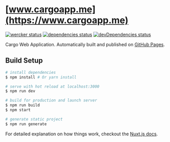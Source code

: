 # [www.cargoapp.me](https://www.cargoapp.me)

[![wercker status](https://app.wercker.com/status/dd5d072ed33865c9988498f2b2fe0c5f/s/master "wercker status")](https://app.wercker.com/project/byKey/dd5d072ed33865c9988498f2b2fe0c5f) [![dependencies status](https://david-dm.org/cargoappme/www.cargoapp.me/status.svg)](https://david-dm.org/cargoappme/www.cargoapp.me) [![devDependencies status](https://david-dm.org/cargoappme/www.cargoapp.me/dev-status.svg)](https://david-dm.org/cargoappme/www.cargoapp.me?type=dev)

Cargo Web Application. Automatically built and published on [GitHub Pages](https://github.com/cargoappme/www.cargoapp.me/tree/gh-pages).

## Build Setup

``` bash
# install dependencies
$ npm install # Or yarn install

# serve with hot reload at localhost:3000
$ npm run dev

# build for production and launch server
$ npm run build
$ npm start

# generate static project
$ npm run generate
```

For detailed explanation on how things work, checkout the [Nuxt.js docs](https://github.com/nuxt/nuxt.js).
